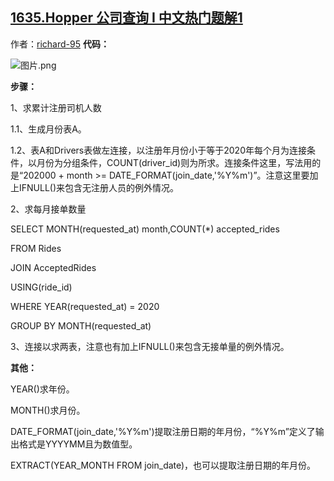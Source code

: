 ## [1635.Hopper 公司查询 I 中文热门题解1](https://leetcode.cn/problems/hopper-company-queries-i/solutions/100000/si-lu-xian-qiu-lei-ji-zhu-ce-si-ji-ren-shu-zai-qiu)

作者：[richard-95](https://leetcode.cn/u/richard-95)
**代码：**
![图片.png](https://pic.leetcode-cn.com/1604364838-OkXmdu-%E5%9B%BE%E7%89%87.png)
**步骤：**
1、求累计注册司机人数
1.1、生成月份表A。
1.2、表A和Drivers表做左连接，以注册年月份小于等于2020年每个月为连接条件，以月份为分组条件，COUNT(driver_id)则为所求。连接条件这里，写法用的是“202000 + month >= DATE_FORMAT(join_date,'%Y%m')”。注意这里要加上IFNULL()来包含无注册人员的例外情况。
2、求每月接单数量
SELECT MONTH(requested_at) month,COUNT(*) accepted_rides
FROM Rides
JOIN AcceptedRides
USING(ride_id)
WHERE YEAR(requested_at) = 2020
GROUP BY MONTH(requested_at)
3、连接以求两表，注意也有加上IFNULL()来包含无接单量的例外情况。
**其他：**
YEAR()求年份。
MONTH()求月份。
DATE_FORMAT(join_date,'%Y%m')提取注册日期的年月份，“%Y%m”定义了输出格式是YYYYMM且为数值型。
EXTRACT(YEAR_MONTH FROM join_date)，也可以提取注册日期的年月份。